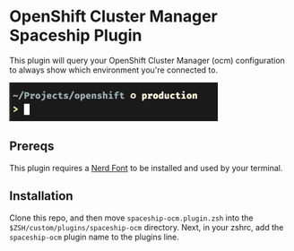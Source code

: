 # OpenShift Cluster Manager Spaceship Plugin

This plugin will query your OpenShift Cluster Manager (ocm) configuration to always show which environment you're connected to.

![Screenshot of ocm-spaceship-ocm in action](./assets/screenshot.png)

## Prereqs

This plugin requires a [Nerd Font](https://www.nerdfonts.com/font-downloads) to be installed and used by your terminal.

## Installation

Clone this repo, and then move `spaceship-ocm.plugin.zsh` into the `$ZSH/custom/plugins/spaceship-ocm` directory. Next, in your zshrc, add the `spaceship-ocm` plugin name to the plugins line.
